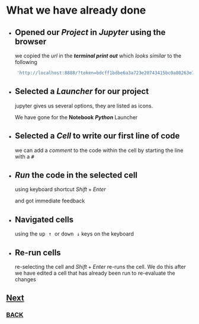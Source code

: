 
# What we have already done

* ## Opened our ___Project___ in _Jupyter_ using the browser

    we copied the _url_ in the ___terminal print out___ which _looks similar_ to the following

```javascript
    'http://localhost:8888/?token=bdcff1bdbe6a3a723e20743415bc0a80263e798a4d1c23c4'
```

* ## Selected a ___Launcher___ for our project

    jupyter gives us several options, they are listed as icons.

    We have gone for the __Notebook__ ___Python___ Launcher

* ## Selected a ___Cell___ to write our first line of code

  we can add a _comment_ to the code within the cell by starting the line with a <kbd>#</kbd>

* ## ___Run___ the code in the selected cell

    using keyboard shortcut $Shift+Enter$

    and got immediate feedback

* ## Navigated cells

    using the <kbd> up ↑ </kbd> or <kbd>down ↓</kbd> keys on the keyboard

* ## Re-run cells

  re-selecting the cell and $Shift+Enter$
  re-runs the cell. We do this after we have edited a cell that has already been run to re-evaluate the changes

## [Next](../docs/start-03.md)

### [BACK](../docs/start.md)
